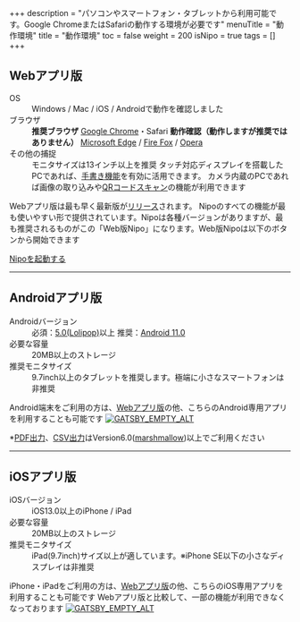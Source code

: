 +++
description = "パソコンやスマートフォン・タブレットから利用可能です。Google ChromeまたはSafariの動作する環境が必要です"
menuTitle = "動作環境"
title = "動作環境"
toc = false
weight = 200
isNipo = true
tags = []
+++


## Webアプリ版

<dl>
  <dt>OS</dt>
  <dd>Windows / Mac / iOS / Androidで動作を確認しました</dd>
  <dt>ブラウザ</dt>
  <dd>
    <strong>推奨ブラウザ</strong>
    <a href="https://www.google.co.jp/chrome/">Google Chrome</a>・Safari
    <strong>動作確認（動作しますが推奨ではありません）</strong>
    <a href="https://www.microsoft.com/ja-jp/windows/microsoft-edge" target="_blank" rel="noopener">Microsoft Edge</a> / <a href="https://www.mozilla.org/ja/firefox/new/" target="_blank" rel="noopener">Fire Fox</a> / <a href="https://www.opera.com/ja" target="_blank" rel="noopener">Opera</a>
  </dd>
  <dt>その他の捕捉</dt>
  <dd>
    モニタサイズは13インチ以上を推奨
    タッチ対応ディスプレイを搭載したPCであれば、<a href="https://nipo.sndbox.jp/manual/guide-admin/template-parts#canvas">手書き機能</a>を有効に活用できます。
    カメラ内蔵のPCであれば画像の取り込みや<a href="https://nipo.sndbox.jp/manual/guide-admin/add-staff-account#join">QRコードスキャン</a>の機能が利用できます
  </dd>
</dl>

Webアプリ版は最も早く最新版が<a href="https://nipo.sndbox.jp/news/nipo-update-note">リリース</a>されます。
Nipoのすべての機能が最も使いやすい形で提供されています。Nipoは各種バージョンがありますが、最も推奨されるものがこの「Web版Nipo」になります。Web版Nipoは以下のボタンから開始できます

<a class="btn btn-pink btn-m" href="https://nipoapp.sndbox.jp/" target="_blank" rel="noopener">Nipoを起動する</a>

---

## Androidアプリ版

<dl>
  <dt>Androidバージョン</dt>
  <dd>
    必須：<a href="https://www.android.com/intl/ja_jp/versions/lollipop-5-0/">5.0(Lolipop)</a>以上
    推奨：<a href="https://www.android.com/intl/ja_jp/android-11/">Android 11.0</a>
  </dd>
  <dt>必要な容量</dt>
  <dd>20MB以上のストレージ</dd>
  <dt>推奨モニタサイズ</dt>
  <dd>9.7inch以上のタブレットを推奨します。極端に小さなスマートフォンは非推奨</dd>
</dl>

Android端末をご利用の方は、<a href="#web_app">Webアプリ版</a>の他、こちらのAndroid専用アプリを利用することも可能です
[![GATSBY_EMPTY_ALT](../../images/android-app.png)](https://play.google.com/store/apps/details?id=jp.sndbox.nipoapp)

*<a href="https://nipo.sndbox.jp/function/pdf">PDF出力</a>、<a href="https://nipo.sndbox.jp/function/csv_export#csv">CSV出力</a>はVersion6.0(<a href="https://www.android.com/intl/ja_jp/versions/marshmallow-6-0/" target="_blank" rel="noopener">marshmallow</a>)以上でご利用ください

---

## iOSアプリ版

<dl>
  <dt>iOSバージョン</dt>
  <dd>iOS13.0以上のiPhone / iPad</dd>
  <dt>必要な容量</dt>
  <dd>20MB以上のストレージ</dd>
  <dt>推奨モニタサイズ</dt>
  <dd>
    iPad(9.7inch)サイズ以上が適しています。※iPhone SE以下の小さなディスプレイは非推奨
  </dd>
</dl>

iPhone・iPadをご利用の方は、<a href="#web_app">Webアプリ版</a>の他、こちらのiOS専用アプリを利用することも可能です
Webアプリ版と比較して、一部の機能が利用できなくなっております
[![GATSBY_EMPTY_ALT](../../images/ios-app.png)](https://itunes.apple.com/us/app/nipo/id1385965600?l=ja&amp;ls=1&amp;mt=8)
